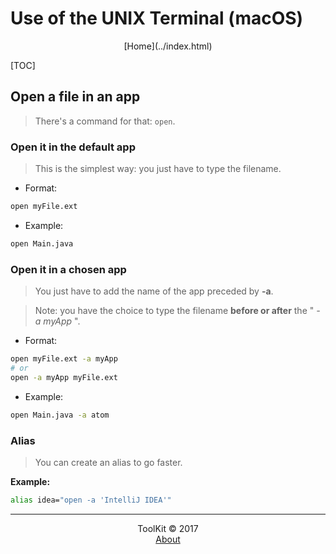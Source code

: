 # Use of the UNIX Terminal (macOS)
<center>[Home](../index.html)</center>

[TOC]

## Open a file in an app
> There's a command for that: ```open```.

### Open it in the default app
> This is the simplest way: you just have to type the filename.

- Format:  

```bash
open myFile.ext
```

- Example:

```bash
open Main.java
```

### Open it in a chosen app
> You just have to add the name of the app preceded by **-a**.  

> Note: you have the choice to type the filename **before or after** the " _-a myApp_ ".

- Format:  

```bash
open myFile.ext -a myApp
# or
open -a myApp myFile.ext
```

- Example:

```bash
open Main.java -a atom
```

### Alias
> You can create an alias to go faster.

**Example:**

```bash
alias idea="open -a 'IntelliJ IDEA'"
```

***

<center>ToolKit © 2017</center><center><a href="https://alexandre-ducobu.com/En">About</a> </center>
